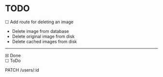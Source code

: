 # TODO

☐ Add route for deleting an image
  - Delete image from database
  - Delete original image from disk
  - Delete cached images from disk


--- 

☒ Done \
☐ ToDo



PATCH /users/:id